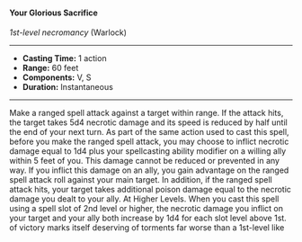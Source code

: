 #### Your Glorious Sacrifice
*1st-level necromancy* (Warlock)
___
- **Casting Time:** 1 action
- **Range:** 60 feet
- **Components:** V, S
- **Duration:** Instantaneous
---
Make a ranged spell attack against a target within
range. If the attack hits, the target takes 5d4
necrotic damage and its speed is reduced by half
until the end of your next turn.
As part of the same action used to cast this spell,
before you make the ranged spell attack, you may
choose to inflict necrotic damage equal to 1d4 plus
your spellcasting ability modifier on a willing ally
within 5 feet of you. This damage cannot be reduced
or prevented in any way. If you inflict this damage
on an ally, you gain advantage on the ranged spell
attack roll against your main target. In addition, if
the ranged spell attack hits, your target takes
additional poison damage equal to the necrotic
damage you dealt to your ally.
At Higher Levels.  When you cast this spell using a spell slot of 2nd level or higher, the necrotic
damage you inflict on your target and your ally both
increase by 1d4 for each slot level above 1st.
of victory marks itself deserving of
torments far worse than a 1st-level like
